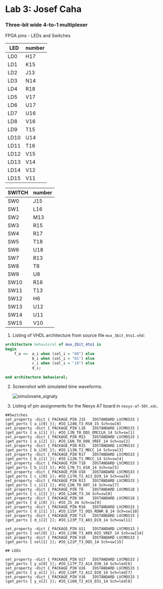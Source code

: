 # Lab 3: Josef Caha

### Three-bit wide 4-to-1 multiplexer

FPGA pins - LEDs and Switches

|LED|number|
|-|-|
|LD0|H17|
|LD1|K15|
|LD2|J13|
|LD3|N14|
|LD4|R18|
|LD5|V17|
|LD6|U17|
|LD7|U16|
|LD8|V16|
|LD9|T15|
|LD10|U14|
|LD11|T16|
|LD12|V15|
|LD13|V14|
|LD14|V12|
|LD15|V11|

|SWITCH|number|
|-|-|
|SW0|J15|
|SW1|L16|
|SW2|M13|
|SW3|R15|
|SW4|R17|
|SW5|T18|
|SW6|U18|
|SW7|R13|
|SW8|T8|
|SW9|U8|
|SW10|R16|
|SW11|T13|
|SW12|H6|
|SW13|U12|
|SW14|U11|
|SW15|V10|

1. Listing of VHDL architecture from source file `mux_3bit_4to1.vhd`:

```vhdl
architecture behavioral of mux_2bit_4to1 is
begin
    f_o <=  a_i when (sel_i = "00") else 
            b_i when (sel_i = "01") else 
            c_i when (sel_i = "10") else 
            d_i;
 
end architecture behavioral;
```

2. Screenshot with simulated time waveforms.

   ![simulovane_signaly]()

3. Listing of pin assignments for the Nexys A7 board in `nexys-a7-50t.xdc`.

```shell
##Switches
set_property -dict { PACKAGE_PIN J15   IOSTANDARD LVCMOS33 } [get_ports { a_i[0] }]; #IO_L24N_T3_RS0_15 Sch=sw[0]
set_property -dict { PACKAGE_PIN L16   IOSTANDARD LVCMOS33 } [get_ports { a_i[1] }]; #IO_L3N_T0_DQS_EMCCLK_14 Sch=sw[1]
set_property -dict { PACKAGE_PIN M13   IOSTANDARD LVCMOS33 } [get_ports { a_i[2] }]; #IO_L6N_T0_D08_VREF_14 Sch=sw[2]
set_property -dict { PACKAGE_PIN R15   IOSTANDARD LVCMOS33 } [get_ports { b_i[0] }]; #IO_L13N_T2_MRCC_14 Sch=sw[3]
set_property -dict { PACKAGE_PIN R17   IOSTANDARD LVCMOS33 } [get_ports { b_i[1] }]; #IO_L12N_T1_MRCC_14 Sch=sw[4]
set_property -dict { PACKAGE_PIN T18   IOSTANDARD LVCMOS33 } [get_ports { b_i[2] }]; #IO_L7N_T1_D10_14 Sch=sw[5]
set_property -dict { PACKAGE_PIN U18   IOSTANDARD LVCMOS33 } [get_ports { c_i[0] }]; #IO_L17N_T2_A13_D29_14 Sch=sw[6]
set_property -dict { PACKAGE_PIN R13   IOSTANDARD LVCMOS33 } [get_ports { c_i[1] }]; #IO_L5N_T0_D07_14 Sch=sw[7]
set_property -dict { PACKAGE_PIN T8    IOSTANDARD LVCMOS18 } [get_ports { c_i[2] }]; #IO_L24N_T3_34 Sch=sw[8]
set_property -dict { PACKAGE_PIN U8    IOSTANDARD LVCMOS18 } [get_ports { d_i[0] }]; #IO_25_34 Sch=sw[9]
set_property -dict { PACKAGE_PIN R16   IOSTANDARD LVCMOS33 } [get_ports { d_i[1] }]; #IO_L15P_T2_DQS_RDWR_B_14 Sch=sw[10]
set_property -dict { PACKAGE_PIN T13   IOSTANDARD LVCMOS33 } [get_ports { d_i[2] }]; #IO_L23P_T3_A03_D19_14 Sch=sw[11]

set_property -dict { PACKAGE_PIN U11   IOSTANDARD LVCMOS33 } [get_ports { sel[0] }]; #IO_L19N_T3_A09_D25_VREF_14 Sch=sw[14]
set_property -dict { PACKAGE_PIN V10   IOSTANDARD LVCMOS33 } [get_ports { sel[1] }]; #IO_L21P_T3_DQS_14 Sch=sw[15]

## LEDs

set_property -dict { PACKAGE_PIN U17   IOSTANDARD LVCMOS33 } [get_ports { y_o[0] }]; #IO_L17P_T2_A14_D30_14 Sch=led[6]
set_property -dict { PACKAGE_PIN U16   IOSTANDARD LVCMOS33 } [get_ports { y_o[1] }]; #IO_L18P_T2_A12_D28_14 Sch=led[7]
set_property -dict { PACKAGE_PIN V16   IOSTANDARD LVCMOS33 } [get_ports { y_o[2] }]; #IO_L16N_T2_A15_D31_14 Sch=led[8]
```
